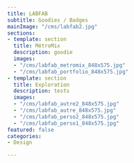 ```yaml
---
title: LABFAB
subtitle: Goodies / Badges
mainImage: "/cms/labfab2.jpg"
sections:
- template: section
  title: MétroMix
  description: goodie
  images:
  - "/cms/labfab_metromix_848x575.jpg"
  - "/cms/labfab_portfolio_848x575.jpg"
- template: section
  title: Exploration
  description: tests
  images:
  - "/cms/labfab_autre2_848x575.jpg"
  - "/cms/labfab_autre_848x575.jpg"
  - "/cms/labfab_perso2_848x575.jpg"
  - "/cms/labfab_perso1_848x575.jpg"
featured: false
categories:
- Design

---
```


